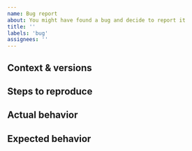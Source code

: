 ```yaml
---
name: Bug report
about: You might have found a bug and decide to report it
title: ''
labels: 'bug'
assignees: ''
---
```


## Context & versions
<!-- Explain your setup and what versions have been used. -->

## Steps to reproduce
<!--
  1. Did call function x with parameter y
  2. Received unexpected output z

  If not reproducible, describe the steps you took as you remember it.
-->

## Actual behavior
<!-- A description of the (reproducible) outcome. -->

## Expected behavior
<!-- A description of what you expect to happen instead. -->